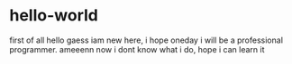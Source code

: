 # hello-world
first of all
hello gaess
iam new here, i hope oneday i will be a professional programmer. ameeenn
now i dont know what i do, hope i can learn it 
